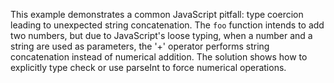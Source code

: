This example demonstrates a common JavaScript pitfall: type coercion leading to unexpected string concatenation.  The `foo` function intends to add two numbers, but due to JavaScript's loose typing, when a number and a string are used as parameters, the '+' operator performs string concatenation instead of numerical addition. The solution shows how to explicitly type check or use parseInt to force numerical operations. 